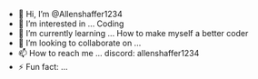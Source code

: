 - 👋 Hi, I’m @Allenshaffer1234
- 👀 I’m interested in ... Coding 
- 🌱 I’m currently learning ... How to make myself a better coder
- 💞️ I’m looking to collaborate on ...
- 📫 How to reach me ... discord: allenshaffer1234
- ⚡ Fun fact: ...

<!---
Allenshaffer1234/Allenshaffer1234 is a ✨ special ✨ repository because its `README.md` (this file) appears on your GitHub profile.
You can click the Preview link to take a look at your changes.
--->
